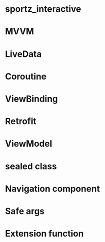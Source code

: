 # sportz_interactive


# MVVM
# LiveData
# Coroutine
# ViewBinding
# Retrofit
# ViewModel
# sealed class
# Navigation component
# Safe args
# Extension function
